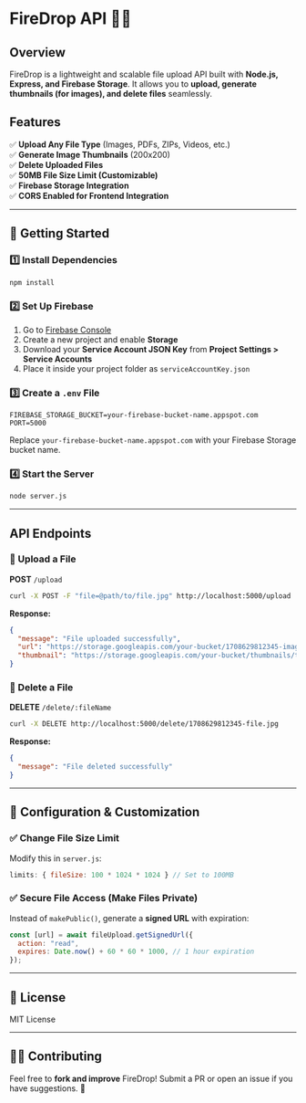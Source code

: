 # FireDrop API 🚀🔥

## Overview
FireDrop is a lightweight and scalable file upload API built with **Node.js, Express, and Firebase Storage**. It allows you to **upload, generate thumbnails (for images), and delete files** seamlessly.

## Features
✅ **Upload Any File Type** (Images, PDFs, ZIPs, Videos, etc.)  
✅ **Generate Image Thumbnails** (200x200)  
✅ **Delete Uploaded Files**  
✅ **50MB File Size Limit (Customizable)**  
✅ **Firebase Storage Integration**  
✅ **CORS Enabled for Frontend Integration**  

---

## 🚀 Getting Started

### 1️⃣ Install Dependencies
```sh
npm install
```

### 2️⃣ Set Up Firebase
1. Go to [Firebase Console](https://console.firebase.google.com/)
2. Create a new project and enable **Storage**
3. Download your **Service Account JSON Key** from **Project Settings > Service Accounts**
4. Place it inside your project folder as `serviceAccountKey.json`

### 3️⃣ Create a `.env` File
```
FIREBASE_STORAGE_BUCKET=your-firebase-bucket-name.appspot.com
PORT=5000
```
Replace `your-firebase-bucket-name.appspot.com` with your Firebase Storage bucket name.

### 4️⃣ Start the Server
```sh
node server.js
```

---

## API Endpoints

### 🔹 Upload a File
**POST** `/upload`
```sh
curl -X POST -F "file=@path/to/file.jpg" http://localhost:5000/upload
```
**Response:**
```json
{
  "message": "File uploaded successfully",
  "url": "https://storage.googleapis.com/your-bucket/1708629812345-image.jpg",
  "thumbnail": "https://storage.googleapis.com/your-bucket/thumbnails/thumb-1708629812345-image.jpg"
}
```

### 🔹 Delete a File
**DELETE** `/delete/:fileName`
```sh
curl -X DELETE http://localhost:5000/delete/1708629812345-file.jpg
```
**Response:**
```json
{
  "message": "File deleted successfully"
}
```

---

## 🔧 Configuration & Customization

### ✅ Change File Size Limit
Modify this in `server.js`:
```javascript
limits: { fileSize: 100 * 1024 * 1024 } // Set to 100MB
```

### ✅ Secure File Access (Make Files Private)
Instead of `makePublic()`, generate a **signed URL** with expiration:
```javascript
const [url] = await fileUpload.getSignedUrl({
  action: "read",
  expires: Date.now() + 60 * 60 * 1000, // 1 hour expiration
});
```

---

## 📜 License
MIT License

---

## 👨‍💻 Contributing
Feel free to **fork and improve** FireDrop! Submit a PR or open an issue if you have suggestions. 🚀